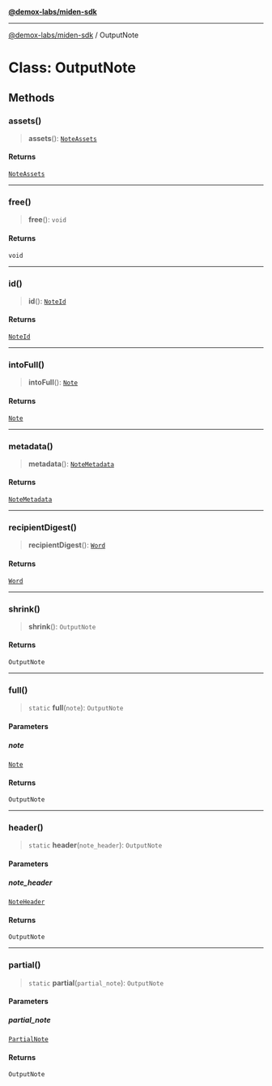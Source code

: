 [**@demox-labs/miden-sdk**](../README.md)

***

[@demox-labs/miden-sdk](../README.md) / OutputNote

# Class: OutputNote

## Methods

### assets()

> **assets**(): [`NoteAssets`](NoteAssets.md)

#### Returns

[`NoteAssets`](NoteAssets.md)

***

### free()

> **free**(): `void`

#### Returns

`void`

***

### id()

> **id**(): [`NoteId`](NoteId.md)

#### Returns

[`NoteId`](NoteId.md)

***

### intoFull()

> **intoFull**(): [`Note`](Note.md)

#### Returns

[`Note`](Note.md)

***

### metadata()

> **metadata**(): [`NoteMetadata`](NoteMetadata.md)

#### Returns

[`NoteMetadata`](NoteMetadata.md)

***

### recipientDigest()

> **recipientDigest**(): [`Word`](Word.md)

#### Returns

[`Word`](Word.md)

***

### shrink()

> **shrink**(): `OutputNote`

#### Returns

`OutputNote`

***

### full()

> `static` **full**(`note`): `OutputNote`

#### Parameters

##### note

[`Note`](Note.md)

#### Returns

`OutputNote`

***

### header()

> `static` **header**(`note_header`): `OutputNote`

#### Parameters

##### note\_header

[`NoteHeader`](NoteHeader.md)

#### Returns

`OutputNote`

***

### partial()

> `static` **partial**(`partial_note`): `OutputNote`

#### Parameters

##### partial\_note

[`PartialNote`](PartialNote.md)

#### Returns

`OutputNote`
